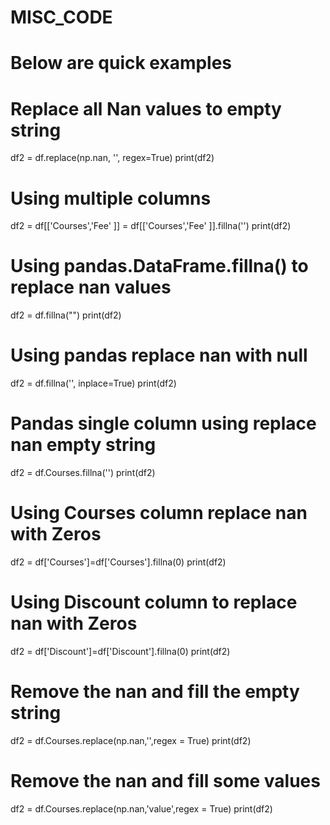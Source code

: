# MISC_CODE

# Below are quick examples 
# Replace all Nan values to empty string
df2 = df.replace(np.nan, '', regex=True)
print(df2)

# Using multiple columns 
df2 = df[['Courses','Fee' ]] = df[['Courses','Fee' ]].fillna('')
print(df2)

# Using pandas.DataFrame.fillna() to replace nan values 
df2 = df.fillna("")
print(df2)

# Using pandas replace nan with null 
df2 = df.fillna('', inplace=True)
print(df2)

# Pandas single column using replace nan empty string 
df2 = df.Courses.fillna('')
print(df2)

# Using Courses column replace nan with Zeros
df2 = df['Courses']=df['Courses'].fillna(0)
print(df2)

# Using Discount column to replace nan with Zeros
df2 = df['Discount']=df['Discount'].fillna(0)
print(df2)

# Remove the nan and fill the empty string
df2 = df.Courses.replace(np.nan,'',regex = True)
print(df2)

# Remove the nan and fill some values
df2 = df.Courses.replace(np.nan,'value',regex = True)
print(df2)
